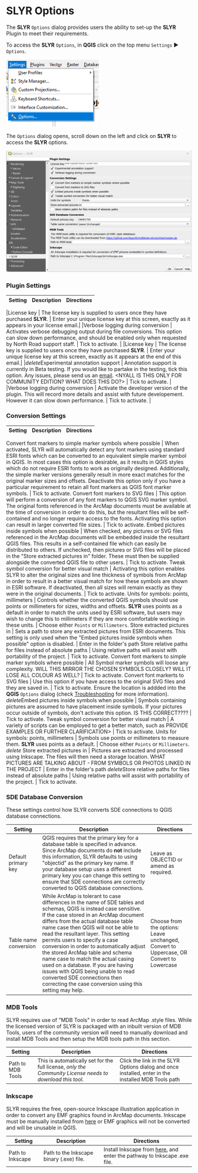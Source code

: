 # SLYR Options #
The **SLYR** `Options` dialog provides users the ability to set-up the **SLYR** Plugin to meet their requirements. 

To access the **SLYR** `Options`, in **QGIS** click on the top menu `Settings` ▶️ `Options`.

![Settings Options](../images/settings_options.png)

The `Options` dialog opens, scroll down on the left and click on **SLYR** to access the **SLYR** options.

![SLYR Options](../images/settings_options_slyr_edit2.png)

### Plugin Settings ###
| Setting | Description | Directions |
| ---| --- | --- |

|License key | The license key is supplied to users once they have purchased **SLYR**. | Enter your unique license key at this screen, exactly as it appears in your license email.|
|Verbose logging during conversion | Activates verbose debugging output during file conversions. This option can slow down performance, and should be enabled only when requested by North Road support staff. | Tick to activate. |
|License key | The license key is supplied to users once they have purchased **SLYR**. | Enter your unique license key at this screen, exactly as it appears at the end of this email.|
|*delete*Experimental annotation support | Annotation support is currently in Beta testing. If you would like to partake in the testing, tick this option. Any issues, please send us an [email](mailto:info@north-road.com). <NYALL IS THIS ONLY FOR COMMUNITY EDITION? WHAT DOES THIS DO?> |  Tick to activate. |
|Verbose logging during conversion | Activate the developer version of the plugin. This will record more details and assist with future developement. However it can slow down performance. | Tick to activate. |


### Conversion Settings ###
| Setting | Description | Directions |
| ---| --- | --- |

Convert font markers to simple marker symbols where possible | When activated, SLYR will automatically detect any font markers using standard ESRI fonts which can be converted to an equivalent simple marker symbol in QGIS. In most cases this option is desirable, as it results in QGIS styles which do not require ESRI fonts to work as originally designed. Additionally, the simple marker versions generally result in more exact matches for the original marker sizes and offsets. Deactivate this option only if you have a particular requirement to retain all font markers as QGIS font marker symbols. |  Tick to activate. 
Convert font markers to SVG files | This option will perform a conversion of any font markers to QGIS SVG marker symbol. The original fonts referenced in the ArcMap documents must be available at the time of conversion in order to do this, but the resultant files will be self-contained and no longer require access to the fonts. Activating this option can result in larger converted file sizes. |  Tick to activate.
Embed pictures inside symbols when possible | When checked, any pictures or SVG files referenced in the ArcMap documents will be embedded inside the resultant QGIS files. This results in a self-contained file which can easily be distributed to others. If unchecked, then pictures or SVG files will be placed in the "Store extracted pictures in" folder. These must then be supplied alongside the converted QGIS file to other users. |  Tick to activate. 
Tweak symbol conversion for better visual match | Activating this option enables SLYR to alter the original sizes and line thickness of symbols from ArcMap in order to result in a better visual match for how these symbols are shown in ESRI software. If deactivated, then all sizes will remain exactly as they were in the original documents. |  Tick to activate. 
Units for symbols: points, millimeters | Controls whether the converted QGIS symbols should use points or millimeters for sizes, widths and offsets. **SLYR** uses points as a default in order to match the units used by ESRI software, but users may wish to change this to millimeters if they are more comfortable working in these units. |  Choose either `Points` or `Millimeters`.
Store extracted pictures in | Sets a path to store any extracted pictures from ESRI documents. This setting is only used when the "Embed pictures inside symbols when possible" option is disabled. |  Enter in the folder's path
Store relative paths for files instead of absolute paths | Using relative paths will assist with portability of the project. |  Tick to activate. 
Convert font markers to simple marker symbols where possible | All Symbol marker symbols will loose any complexity. WILL THIS MIRROR THE CHOSEN SYMBOLS CLOSELY? WILL IT LOSE ALL COLOUR AS WELL? |  Tick to activate. 
Convert font markerts to SVG files | Use this option if you have access to the original SVG files and they are saved in.  |  Tick to activate. Ensure the location is addded into the **QGIS** `Options` dialog (check [Troubleshooting](/user_guide/troubleshooting) for more information).
*delete*Embed pictures inside symbols when possible | Symbols containing pictures are assumed to have placement inside symbols. If your pictures occur outside of symbols, don't activate this option. IS THIS CORRECT???? |  Tick to activate. 
Tweak symbol conversion for better visual match | A variety of scripts can be employed to get a better match, such as PROVIDE EXAMPLES OR FURTHER CLARIFICATION> |  Tick to activate. 
Units for symbols: points, millimeters | Symbols use points or millimeters to measure them. **SLYR** uses points as a default. |  Choose either `Points` or `Millimeters`.
*delete* Store extracted pictures in | Pictures are extracted and processed using Inkscape. The files will then need a storage location. WHAT PICTURES ARE TALKING ABOUT - FROM SYMBOLS OR PHOTOS LINKED IN THE PROJECT |  Enter in the folder's path
*delete*Store relative paths for files instead of absolute paths | Using relative paths will assist with portability of the project. |  Tick to activate. 


### SDE Database Conversion ###

These settings control how SLYR converts SDE connections to QGIS database connections. 

| Setting | Description | Directions |
| ---| --- | --- |
Default primary key | QGIS requires that the primary key for a database table is specified in advance. Since ArcMap documents do **not** include this information, SLYR defaults to using "objectid" as the primary key name. If your database setup uses a different primary key you can change this setting to ensure that SDE connections are correctly converted to QGIS database connections. | Leave as OBJECTID or amend as required. 
Table name conversion | While ArcMap is tolerant to case differences in the name of SDE tables and schemas, QGIS is instead case sensitive. If the case stored in an ArcMap document differs from the actual database table name case then QGIS will not be able to read the resultant layer. This setting permits users to specify a case conversion in order to automatically adjust the stored ArcMap table and schema name case to match the actual casing used on a database. If you are having issues with QGIS being unable to read converted SDE connections then correcting the case conversion using this setting may help. | Choose from the options: Leave unchanged, Convert to Uppercase, OR Convert to Lowercase

### MDB Tools ###

SLYR requires use of "MDB Tools" in order to read ArcMap .style files. While the licensed version of SLYR is packaged with an inbuilt version of MDB Tools, users of the community version will need to manually download and install MDB Tools and then setup the MDB tools path in this section.

| Setting | Description | Directions |
| ---| --- | --- |
Path to MDB Tools | This is automatically set for the full license, *only the Community License needs to download this tool*. | Click the link in the SLYR Options dialog and once installed, enter in the installed MDB Tools path

### Inkscape ###

SLYR requires the free, open-source Inkscape illustration application in order to convert any EMF graphics found in ArcMap documents. Inkscape must be manually installed from [here](https://inkscape.org) or EMF graphics will not be converted and will be unusable in QGIS.

| Setting | Description | Directions |
| ---| --- | --- |
Path to Inkscape | Path to the Inkscape binary (.exe) file.  |  Install Inkscape from [here.](https://inkscape.org) and enter the pathway to Inkscape .exe file.

